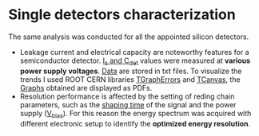 # Single detectors characterization
The same analysis was conducted for all the appointed silicon detectors.
- Leakage current and electrical capacity are noteworthy features for a semiconductor detector. [I<sub>s</sub> and C<sub>det</sub>](Detector2/Is_Ceq) values were measured at **various power supply voltages**. [Data](Detector2/Is_Ceq/Data) are stored in txt files. To visualize the trends I used ROOT CERN libraries [TGraphErrors](https://root.cern.ch/doc/master/classTGraphErrors.html) and [TCanvas](https://root.cern.ch/doc/master/classTCanvas.html), the [Graphs](Detector2/Is_Ceq/Graphs) obtained are displayed as PDFs.
- Resolution performance is affected by the setting of reding chain parameters, such as the [shaping time](Detector2/Shaping_time) of the signal and the power supply ([V<sub>bias</sub>](Detector2/Vbias)). For this reason the energy spectrum was acquired with different electronic setup to identify the **optimized energy resolution**.
